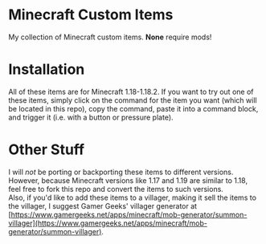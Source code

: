 # Minecraft Custom Items

My collection of Minecraft custom items. **None** require mods!

# Installation

All of these items are for Minecraft 1.18-1.18.2. If you want to try out one of these items, simply click on the command for the item you want (which will be located in this repo), copy the command, paste it into a command block, and trigger it (i.e. with a button or pressure plate).

# Other Stuff

I will *not* be porting or backporting these items to different versions. However, because Minecraft versions like 1.17 and 1.19 are similar to 1.18, feel free to fork this repo and convert the items to such versions.
<br>
Also, if you'd like to add these items to a villager, making it sell the items to the villager, I suggest Gamer Geeks' villager generator at [https://www.gamergeeks.net/apps/minecraft/mob-generator/summon-villager](https://www.gamergeeks.net/apps/minecraft/mob-generator/summon-villager).
